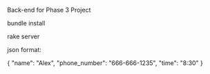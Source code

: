 Back-end for Phase 3 Project



bundle install

rake server


json format:

{
    "name": "Alex",
    "phone_number": "666-666-1235",
    "time": "8:30"
}